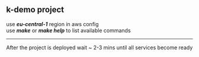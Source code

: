 ## k-demo project

use ***eu-central-1*** region in aws config<br/>
use ***make*** or ***make help*** to list available commands

------------------------------------

After the project is deployed wait ~ 2-3 mins until all services become ready
